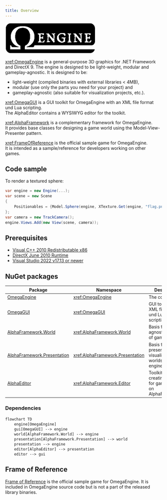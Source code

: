 ```yaml
---
title: Overview
---
```


![](../logo.png)

<xref:OmegaEngine> is a general-purpose 3D graphics for .NET Framework and DirectX 9. The engine is designed to be light-weight, modular and gameplay-agnostic. It is designed to be:

 * light-weight (compiled binaries with external libraries < 4MB),
 * modular (use only the parts you need for your project) and
 * gameplay-agnostic (also suitable for visualization projects, etc.).

<xref:OmegaGUI> is a GUI toolkit for OmegaEngine with an XML file format und Lua scripting.  
The AlphaEditor contains a WYSIWYG editor for the toolkit.

<xref:AlphaFramework> is a complementary framework for OmegaEngine.  
It provides base classes for designing a game world using the Model-View-Presenter pattern.

<xref:FrameOfReference> is the official sample game for OmegaEngine.  
It is intended as a sample/reference for developers working on other games.

## Code sample

To render a textured sphere:

```csharp
var engine = new Engine(...);
var scene = new Scene
{
    Positionables = {Model.Sphere(engine, XTexture.Get(engine, "flag.png"))}
};
var camera = new TrackCamera();
engine.Views.Add(new View(scene, camera));
```

## Prerequisites

- [Visual C++ 2010 Redistributable x86](https://www.microsoft.com/en-us/download/details.aspx?id=26999)
- [DirectX June 2010 Runtime](https://www.microsoft.com/en-us/download/details.aspx?id=8109)
- [Visual Studio 2022 v17.13 or newer](https://www.visualstudio.com/downloads/)

## NuGet packages

| Package                                                                                    | Namespace                          | Description                                                       |
| ------------------------------------------------------------------------------------------ | ---------------------------------- | ----------------------------------------------------------------- |
| [OmegaEngine](https://www.nuget.org/packages/OmegaEngine/)                                 | <xref:OmegaEngine>                 | The core engine.                                                  |
| [OmegaGUI](https://www.nuget.org/packages/OmegaGUI/)                                       | <xref:OmegaGUI>                    | GUI toolkit with XML file format und Lua scripting.               |
| [AlphaFramework.World](https://www.nuget.org/packages/AlphaFramework.World/)               | <xref:AlphaFramework.World>        | Basis for engine-agnostic models of game worlds.                  |
| [AlphaFramework.Presentation](https://www.nuget.org/packages/AlphaFramework.Presentation/) | <xref:AlphaFramework.Presentation> | Basis for presenters that visualize game worlds using the engine. |
| [AlphaEditor](https://www.nuget.org/packages/AlphaEditor/)                                 | <xref:AlphaFramework.Editor>       | Toolkit for creating editors for games based on AlphaFramework.   |

### Dependencies

```mermaid
flowchart TD
    engine[OmegaEngine]
    gui[OmegaGUI] --> engine
    world[AlphaFramework.World] --> engine
    presentation[AlphaFramework.Presentation] --> world
    presentation --> engine
    editor[AlphaEditor] --> presentation
    editor --> gui
```

## Frame of Reference

[Frame of Reference](https://github.com/omegaengine/omegaengine/tree/master/src/FrameOfReference) is the official sample game for OmegaEngine. It is included in OmegaEngine source code but is not a part of the released library binaries.
